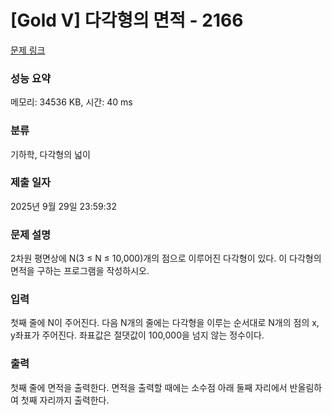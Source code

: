 # [Gold V] 다각형의 면적 - 2166 

[문제 링크](https://www.acmicpc.net/problem/2166) 

### 성능 요약

메모리: 34536 KB, 시간: 40 ms

### 분류

기하학, 다각형의 넓이

### 제출 일자

2025년 9월 29일 23:59:32

### 문제 설명

<p>2차원 평면상에 N(3 ≤ N ≤ 10,000)개의 점으로 이루어진 다각형이 있다. 이 다각형의 면적을 구하는 프로그램을 작성하시오.</p>

### 입력 

 <p>첫째 줄에 N이 주어진다. 다음 N개의 줄에는 다각형을 이루는 순서대로 N개의 점의 x, y좌표가 주어진다. 좌표값은 절댓값이 100,000을 넘지 않는 정수이다.</p>

### 출력 

 <p>첫째 줄에 면적을 출력한다. 면적을 출력할 때에는 소수점 아래 둘째 자리에서 반올림하여 첫째 자리까지 출력한다.</p>

